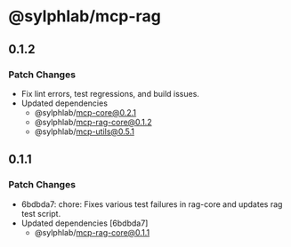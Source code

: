 # @sylphlab/mcp-rag

## 0.1.2

### Patch Changes

- Fix lint errors, test regressions, and build issues.
- Updated dependencies
  - @sylphlab/mcp-core@0.2.1
  - @sylphlab/mcp-rag-core@0.1.2
  - @sylphlab/mcp-utils@0.5.1

## 0.1.1

### Patch Changes

- 6bdbda7: chore: Fixes various test failures in rag-core and updates rag test script.
- Updated dependencies [6bdbda7]
  - @sylphlab/mcp-rag-core@0.1.1
